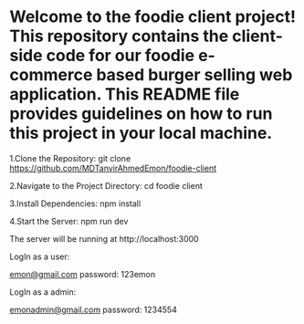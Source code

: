 Welcome to the foodie client project! This repository contains the client-side code for our foodie e-commerce based burger selling web application. This README file provides guidelines on how to run this project in your local machine.
=================================================
1.Clone the Repository:
git clone https://github.com/MDTanvirAhmedEmon/foodie-client

2.Navigate to the Project Directory:
cd foodie client

3.Install Dependencies:
npm install

4.Start the Server:
npm run dev

The server will be running at http://localhost:3000


LogIn as a user:

emon@gmail.com
password: 123emon

LogIn as a admin:

emonadmin@gmail.com
password: 1234554